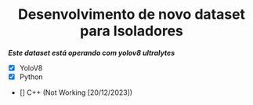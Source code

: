 <h1 align="center"> Desenvolvimento de novo dataset para Isoladores</h1>



***Este dataset está operando com yolov8 ultralytes***



- [x] YoloV8
- [x] Python
- []  C++ (Not Working [20/12/2023])